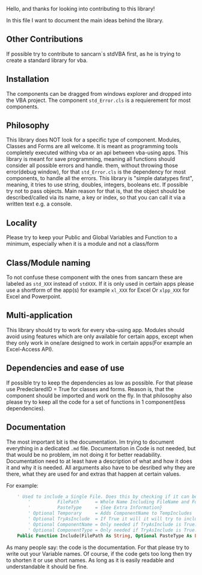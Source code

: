 Hello, and thanks for looking into contributing to this library!

In this file I want to document the main ideas behind the library.


## Other Contributions

If possible try to contribute to sancarn´s stdVBA first, as he is trying to create a standard library for vba.


## Installation

The components can be dragged from windows explorer and dropped into the VBA project.
The component `std_Error.cls` is a requierement for most components.


## Philosophy

This library does NOT look for a specific type of component. Modules, Classes and Forms are all welcome.
It is meant as programming tools completely executed withing vba or an api between vba-using apps.
This library is meant for save programming, meaning all functions should consider all possible errors and handle. them, without throwing those error(debug window), for that `std_Error.cls` is the dependency for most components, to handle all the errors.
This library is "simple datatypes first", meaning, it tries to use string, doubles, integers, booleans etc.
If possible try not to pass objects.
Main reason for that is, that the object should be described/called via its name, a key or index, so that you can call it via a written text e.g. a console.

## Locality
Please try to keep your Public and Global Variables and Function to a minimum, especially when it is a module and not a class/form


## Class/Module naming

To not confuse these component with the ones from sancarn these are labeled as `std_XXX` instead of `stdXXX`.
If it is only used in certain apps please use a shortform of the app(s) for example `xl_XXX` for Excel Or `xlpp_XXX` for Excel and Powerpoint.


## Multi-application

This library should try to work for every vba-using app.
Modules should avoid using features which are only available for certain apps, except when they only work in one/are designed to work in certain apps(For example an Excel-Access API).


## Dependencies and ease of use

If possible try to keep the dependencies as low as possible.
For that please use PredeclaredID = True for classes and forms.
Reason is, that the component should be imported and work on the fly.
In that philosophy also please try to keep all the code for a set of functions in 1 component(less dependencies).


## Documentation

The most important bit is the documentation.
Im trying to document everything in a dedicated `.md` file.
Documentation in Code is not needed, but that would be no problem, im not doing it for better readability.
Documentation need to at least have a description of what and how it does it and why it is needed.
All arguments also have to be desribed why they are there, what they are used for and extras that happen at certain values.

For example:

````vb
    ' Used to include a Single File. Does this by checking if it can be imported of added via codemodule
        '          FilePath      = Whole Name Including FileName and Format
        '          PasteType     = {See Extra Information}
        ' Optional Temporary     = Adds ComponentName to TempIncludes
        ' Optional TryAsInclude  = If True it will it will try to include the code to the component, when the fileformat is not suited for import
        ' Optional ComponentName = Only needed if TryAsInclude is True. Will try to create a new Component, if it doesnt already exist (Watch out for PasteType)
        ' Optional ComponentType = Only needed if TryAsInclude is True. If you know that it should create a new Component you need to tell the function what kind of Component it is. Look up VBA.VBIDE for which numbers you need
    Public Function Include(FilePath As String, Optional PasteType As Long = 0, Optional Temporary As Boolean = False, Optional TryAsInclude As Boolean = False, Optional ComponentName As String = Empty, Optional ComponentType As Long = 0, Optional ThrowError As Boolean = True) As Boolean
````

As many people say: the code is the documentation.
For that please try to write out your Variable names. Of course, if the code gets too long then try to shorten it or use short names.
As long as it is easily readable and understandable it should be fine.